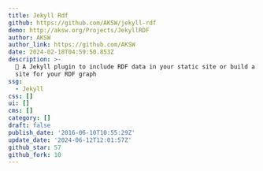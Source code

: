 ```yaml
---
title: Jekyll Rdf
github: https://github.com/AKSW/jekyll-rdf
demo: http://aksw.org/Projects/JekyllRDF
author: AKSW
author_link: https://github.com/AKSW
date: 2024-02-18T04:59:50.853Z
description: >-
  📃 A Jekyll plugin to include RDF data in your static site or build a complete
  site for your RDF graph
ssg:
  - Jekyll
css: []
ui: []
cms: []
category: []
draft: false
publish_date: '2016-06-10T10:55:29Z'
update_date: '2024-06-12T12:01:57Z'
github_star: 57
github_fork: 10
---
```

